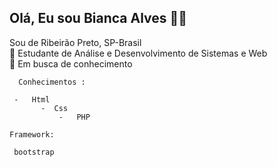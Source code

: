 ## Olá, Eu sou Bianca Alves :woman_technologist:

Sou de Ribeirão Preto, SP-Brasil  <br />
:blue_book: Estudante de Análise e Desenvolvimento de Sistemas e Web <br />
:mag_right: Em busca de conhecimento <br />




```  Conhecimentos :```
```
 -   Html 
       -  Css 
           -   PHP 
  ```
  
 ``` Framework: ```
   
     bootstrap 

   


